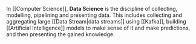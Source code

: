 In [[Computer Science]], **Data Science** is the discipline of collecting, modelling, pipelining and presenting data. This includes collecting and aggregating large [[Data Stream|data streams]] using [[Kafka]], building [[Artificial Intelligence]] models to make sense of it and make predictions, and then presenting the gained knowledge.
